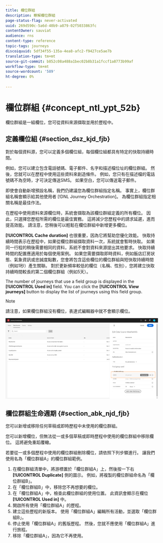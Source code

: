 ```yaml
---
title: 欄位群組
description: 瞭解欄位群組
page-status-flag: never-activated
uuid: 269d590c-5a6d-40b9-a879-02f5033863fc
contentOwner: sauviat
audience: rns
content-type: reference
topic-tags: journeys
discoiquuid: 5df34f55-135a-4ea8-afc2-f9427ce5ae7b
translation-type: tm+mt
source-git-commit: b852c08a488a1bec02b8b31a1fccf1a8773b99af
workflow-type: tm+mt
source-wordcount: '589'
ht-degree: 0%

---
```




# 欄位群組 {#concept_ntl_ypt_52b}

欄位群組是一組欄位，您可從資料來源擷取並用於歷程中。

## 定義欄位組 {#section_dsz_kjd_fjb}

對於每個資料源，您可以定義多個欄位組，每個欄位組都具有特定的快取持續時間。

例如，您可以建立包含電話號碼、電子郵件、名字和描述檔位址的欄位群組。 然後，您就可以在歷程中使用這些資料來創造條件。 例如，您只有在描述檔的電話號碼不為空時，才可決定傳送SMS。 如果空白，您可以傳送電子郵件。

即使會自動新增預設名稱，我們仍建議您為欄位群組指定名稱。 事實上，欄位群組名稱會顯示給其他使用者 [!DNL Journey Orchestration]。 為欄位群組指定相關名稱是最佳作法。

在歷程中使用資料來源欄位時，系統會擷取為該欄位群組定義的所有欄位。 因此，只選擇您歷程所需的欄位是最佳實務。 這將減少您歷程中的請求延遲，進而提高效能。 請注意，您稍後可以輕鬆在欄位群組中新增更多欄位。

**[!UICONTROL Cache duration]** 也很重要，因為它將幫助您優化效能。 快取持續時間表示在歷程中，如果從欄位群組擷取資料一次，系統就會暫時快取。 如果同一行程的稍後需要相同的資料，系統不會對資料來源提出其他要求。 快取持續時間的配置應適用於每個使用案例。 如果您需要擷取即時資料，例如飯店訂房狀態、氣象資訊或忠誠度點數，您會將包含這些欄位的欄位群組與短快取持續時間（例如1秒）產生關聯。 對於更新頻率較低的欄位（名稱、性別），您將建立快取持續時間較長的第二個欄位群組（例如5天）。

The number of journeys that use a field group is displayed in the **[!UICONTROL Used in]** field. You can click the **[!UICONTROL View journeys]** button to display the list of journeys using this field group.

>[!NOTE]
>
>請注意，如果欄位群組沒有欄位，表達式編輯器中就不會顯示欄位。

![](../assets/journey3bis.png)

## 欄位群組生命週期 {#section_abk_njd_fjb}

您可以新增或移除任何草稿或即時歷程中未使用的欄位群組。

您可以新增欄位，但無法從一或多個草稿或即時歷程中使用的欄位群組中移除欄位。 這將避免重蹈覆轍。

若要從一或多個歷程中使用的欄位群組刪除欄位，請依照下列步驟進行。 讓我們使用名為「欄位群組A」的欄位群組範例。

1. 在欄位群組清單中，將游標置於「欄位群組A」上，然後按一下右 **[!UICONTROL Duplicate]** 側的圖示。 例如，將複製的欄位群組命名為「欄位群組B」。
1. 在「欄位群組B」中，移除您不再想要的欄位。
1. 在「欄位群組A」中，檢查此欄位群組的使用位置。 此資訊會顯示在欄位 **[!UICONTROL Used in]** 中。
1. 開啟所有使用「欄位群組A」的歷程。
1. 建立這些歷程的新版本。 使用「欄位群組A」編輯所有活動，並選取「欄位群組B」。
1. 停止使用「欄位群組A」的舊版歷程。 然後，您就不應使用「欄位群組A」進行旅程。
1. 移除「欄位群組A」，因為它不再使用。
